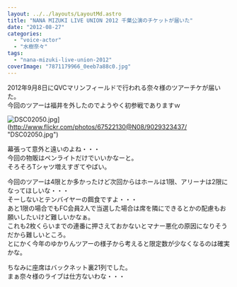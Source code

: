 ```yaml
---
layout: ../../layouts/LayoutMd.astro
title: "NANA MIZUKI LIVE UNION 2012 千葉公演のチケットが届いた"
date: "2012-08-27"
categories: 
  - "voice-actor"
  - "水樹奈々"
tags: 
  - "nana-mizuki-live-union-2012"
coverImage: "7871179966_0eeb7a88c0.jpg"
---
```


2012年9月8日にQVCマリンフィールドで行われる奈々様のツアーチケが届いた。  
今回のツアーは福井を外したのでようやく初参戦でありますｗ

![DSC02050.jpg](/archive/images/9029323437_1882762cff.jpg)](http://www.flickr.com/photos/67522130@N08/9029323437/ "DSC02050.jpg")

幕張って意外と遠いのよね・・・  
今回の物販はペンライトだけでいいかなーと。  
そろそろTシャツ増えすぎてやばい。

今回のツアーは4限とか多かったけど次回からはホールは1限、アリーナは2限になってほしいな・・・  
そーしないとテンバイヤーの餌食ですよ・・・  
あと1限の場合でもFC会員2人で当選した場合は席を隣にできるとかの配慮もお願いしたいけど難しいかなぁ。  
これも2枚くらいまでの連番に押さえておかないとマナー悪化の原因になりそうだから難しいところ。  
とにかく今年のゆかりんツアーの様子から考えると限定数が少なくなるのは確実かな。

ちなみに座席はバックネット裏21列でした。  
まぁ奈々様のライブは仕方ないわな・・・
